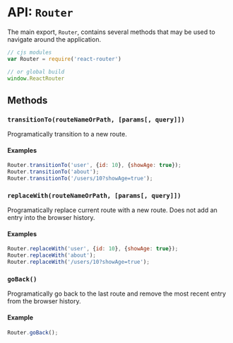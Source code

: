 API: `Router`
=============

The main export, `Router`, contains several methods that may be used to
navigate around the application.

```js
// cjs modules
var Router = require('react-router')

// or global build
window.ReactRouter
```

Methods
-------

### `transitionTo(routeNameOrPath, [params[, query]])`

Programatically transition to a new route.

#### Examples

```js
Router.transitionTo('user', {id: 10}, {showAge: true});
Router.transitionTo('about');
Router.transitionTo('/users/10?showAge=true');
```

### `replaceWith(routeNameOrPath, [params[, query]])`

Programatically replace current route with a new route. Does not add an
entry into the browser history.

#### Examples

```js
Router.replaceWith('user', {id: 10}, {showAge: true});
Router.replaceWith('about');
Router.replaceWith('/users/10?showAge=true');
```

### `goBack()`

Programatically go back to the last route and remove the most recent
entry from the browser history.

#### Example

```js
Router.goBack();
```


